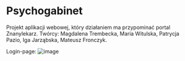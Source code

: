 # Psychogabinet
Projekt aplikacji webowej, który działaniem ma przypominać portal Znanylekarz.
Twórcy: Magdalena Trembecka, Maria Witulska, Patrycja Pazio, Iga Jarząbska, Mateusz Fronczyk.

Login-page: ![image](https://user-images.githubusercontent.com/94387541/234709502-ce31fe43-d0d3-4c35-8e79-872bec3c11eb.png)
